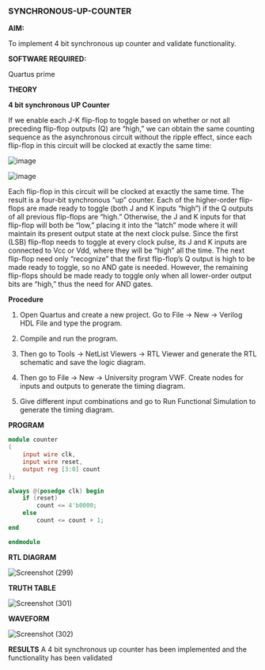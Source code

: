 ### SYNCHRONOUS-UP-COUNTER

**AIM:**

To implement 4 bit synchronous up counter and validate functionality.

**SOFTWARE REQUIRED:**

Quartus prime

**THEORY**

**4 bit synchronous UP Counter**

If we enable each J-K flip-flop to toggle based on whether or not all preceding flip-flop outputs (Q) are “high,” we can obtain the same counting sequence as the asynchronous circuit without the ripple effect, since each flip-flop in this circuit will be clocked at exactly the same time:

![image](https://github.com/naavaneetha/SYNCHRONOUS-UP-COUNTER/assets/154305477/d5db3fa0-e413-404c-b80e-b2f39d82e7e8)


![image](https://github.com/naavaneetha/SYNCHRONOUS-UP-COUNTER/assets/154305477/52cb61eb-d04b-442d-810c-31185a68410b)

Each flip-flop in this circuit will be clocked at exactly the same time.
The result is a four-bit synchronous “up” counter. Each of the higher-order flip-flops are made ready to toggle (both J and K inputs “high”) if the Q outputs of all previous flip-flops are “high.”
Otherwise, the J and K inputs for that flip-flop will both be “low,” placing it into the “latch” mode where it will maintain its present output state at the next clock pulse.
Since the first (LSB) flip-flop needs to toggle at every clock pulse, its J and K inputs are connected to Vcc or Vdd, where they will be “high” all the time.
The next flip-flop need only “recognize” that the first flip-flop’s Q output is high to be made ready to toggle, so no AND gate is needed.
However, the remaining flip-flops should be made ready to toggle only when all lower-order output bits are “high,” thus the need for AND gates.

**Procedure**
1. Open Quartus and create a new project. Go to File -> New -> Verilog HDL File and type the program.

2. Compile and run the program.

3. Then go to Tools -> NetList Viewers -> RTL Viewer and generate the RTL schematic and save the logic diagram.

4. Then go to File -> New -> University program VWF. Create nodes for inputs and outputs to generate the timing diagram.

5. Give different input combinations and go to Run Functional Simulation to generate the timing diagram.


**PROGRAM**

```verilog
module counter 
(
    input wire clk,          
    input wire reset,        
    output reg [3:0] count   
);

always @(posedge clk) begin
    if (reset)
        count <= 4'b0000;   
    else
        count <= count + 1;  
end

endmodule
```

**RTL DIAGRAM**

![Screenshot (299)](https://github.com/user-attachments/assets/fe0ae55a-0168-41a8-a85c-297921358847)

**TRUTH TABLE**

![Screenshot (301)](https://github.com/user-attachments/assets/2728dd63-5f07-4fe0-aa5f-5ad021c73659)

**WAVEFORM**

![Screenshot (302)](https://github.com/user-attachments/assets/48567803-91a6-4fe0-bd20-e25e53a85c4a)

**RESULTS**
A 4 bit synchronous up counter has been implemented and the functionality has been validated
